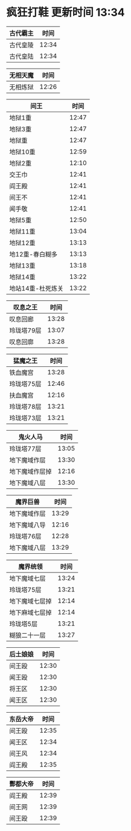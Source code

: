 # 疯狂打鞋 更新时间 13:34

| 古代霸主   | 时间    |
|--------|-------|
| 古代皇陵 | 12:34 |
| 古代皇陆 | 12:34 |

| 无相天魔   | 时间    |
|--------|-------|
| 无相炼狱 | 12:26 |

| 间王   | 时间    |
|--------|-------|
| 地狱1重 | 12:47 |
| 地狱3重 | 12:47 |
| 地狱重 | 12:47 |
| 地狱10重 | 12:59 |
| 地狱2重 | 12:10 |
| 交王巾 | 12:41 |
| 阎王殿 | 12:41 |
| 间王不 | 12:41 |
| 闻手敬 | 12:41 |
| 地狱5重 | 12:50 |
| 地狱11重 | 13:04 |
| 地狱12重 | 13:13 |
| 地12重-春白糊多 | 13:13 |
| 地狱13重 | 13:18 |
| 地狱14重 | 13:22 |
| 地站14重-杜死炼关 | 13:22 |

| 叹息之王   | 时间    |
|--------|-------|
| 叹息回廊 | 13:28 |
| 玲珑塔79层 | 13:07 |
| 叹息回廓 | 13:28 |

| 猛魔之王   | 时间    |
|--------|-------|
| 铁血魔宫 | 13:28 |
| 玲珑塔75层 | 12:46 |
| 扶血魔宫 | 12:16 |
| 玲珑塔78层 | 13:21 |
| 玲珑塔73层 | 13:21 |

| 鬼火人马   | 时间    |
|--------|-------|
| 玲珑塔77层 | 13:05 |
| 地下魔域作层 | 13:30 |
| 地下魔域作层掉 | 12:16 |
| 地下魔域八层 | 13:30 |

| 魔界巨兽   | 时间    |
|--------|-------|
| 地下魔域作层 | 13:29 |
| 地下魔域八导 | 12:16 |
| 玲珑塔76层 | 12:28 |
| 地下魔域八层 | 13:29 |

| 魔界统领   | 时间    |
|--------|-------|
| 地下魔域七层 | 13:24 |
| 玲珑塔75层 | 13:21 |
| 地下魔域七层掉 | 12:14 |
| 地下麻域七层掉 | 12:14 |
| 玲珑塔5层 | 13:21 |
| 糊狼二十一层 | 13:27 |

| 后土娘娘   | 时间    |
|--------|-------|
| 间王殴 | 12:30 |
| 闻王殴 | 12:30 |
| 将王区 | 12:30 |
| 闻王区 | 12:30 |

| 东岳大帝   | 时间    |
|--------|-------|
| 间王殴 | 12:35 |
| 闻王区 | 12:34 |
| 间王风 | 12:34 |
| 阎王殿 | 12:35 |

| 酆都大帝   | 时间    |
|--------|-------|
| 阎王殿 | 12:39 |
| 间王网 | 12:39 |
| 间王殴 | 12:39 |